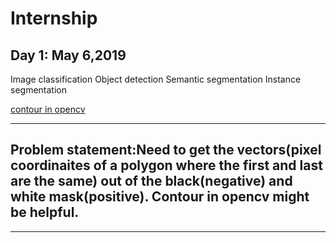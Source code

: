 # Internship

## Day 1: May 6,2019  
Image classification
Object detection
Semantic segmentation
Instance segmentation

[contour in opencv](https://docs.opencv.org/3.1.0/dd/d49/tutorial_py_contour_features.html)
<hr>

## Problem statement:Need to get the vectors(pixel coordinaites of a polygon where the first and last are the same) out of the black(negative) and white mask(positive). Contour in opencv might be helpful.

<hr>
